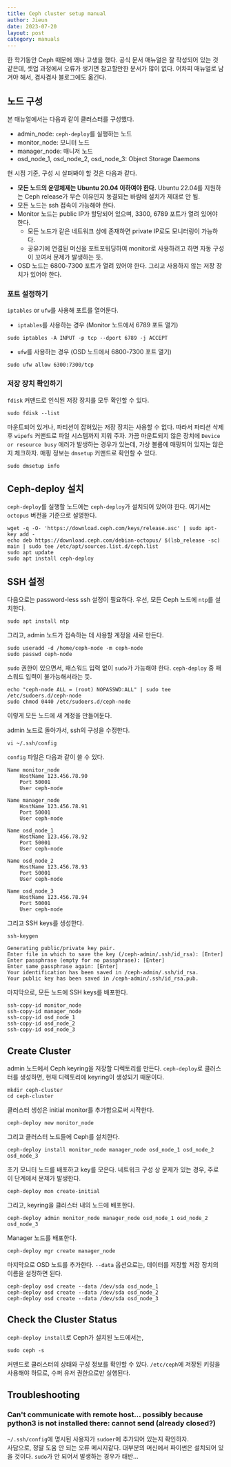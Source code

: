 ```yaml
---
title: Ceph cluster setup manual
author: Jieun
date: 2023-07-20
layout: post
category: manuals
---
```


한 학기동안 Ceph 때문에 꽤나 고생을 했다. 공식 문서 매뉴얼은 잘 작성되어 있는 것 같은데, 셋업 과정에서 오류가 생기면 참고할만한 문서가 많이 없다. 어차피 매뉴얼로 남겨야 해서, 겸사겸사 블로그에도 옮긴다.

## 노드 구성
본 매뉴얼에서는 다음과 같이 클러스터를 구성했다.
* admin_node: `ceph-deploy`를 실행하는 노드
* monitor_node: 모니터 노드
* manager_node: 매니저 노드
* osd_node_1, osd_node_2, osd_node_3: Object Storage Daemons

현 시점 기준, 구성 시 살펴봐야 할 것은 다음과 같다.
* **모든 노드의 운영체제는 Ubuntu 20.04 이하여야 한다.** Ubuntu 22.04를 지원하는 Ceph release가 무슨 이유인지 동결되는 바람에 설치가 제대로 안 됨.
* 모든 노드는 ssh 접속이 가능해야 한다.
* Monitor 노드는 public IP가 할당되어 있으며, 3300, 6789 포트가 열려 있어야 한다.
    * 모든 노드가 같은 네트워크 상에 존재하면 private IP로도 모니터링이 가능하다. 
    * 공유기에 연결된 머신을 포트포워딩하여 monitor로 사용하려고 하면 자동 구성이 꼬여서 문제가 발생하는 듯.
* OSD 노드는 6800-7300 포트가 열려 있어야 한다. 그리고 사용하지 않는 저장 장치가 있어야 한다.

### 포트 설정하기
`iptables` or `ufw`를 사용해 포트를 열어둔다.
* `iptables`를 사용하는 경우 (Monitor 노드에서 6789 포트 열기)
```shell
sudo iptables -A INPUT -p tcp --dport 6789 -j ACCEPT
```
* `ufw`를 사용하는 경우 (OSD 노드에서 6800-7300 포트 열기)
```shell
sudo ufw allow 6300:7300/tcp
```

### 저장 장치 확인하기
`fdisk` 커맨드로 인식된 저장 장치를 모두 확인할 수 있다.
```shell
sudo fdisk --list
```
마운트되어 있거나, 파티션이 잡혀있는 저장 장치는 사용할 수 없다. 따라서 파티션 삭제 후 `wipefs` 커맨드로 파일 시스템까지 지워 주자. 가끔 마운트되지 않은 장치에 `Device or resource busy` 에러가 발생하는 경우가 있는데, 가상 볼륨에 매핑되어 있지는 않은지 체크하자. 매핑 정보는 `dmsetup` 커맨드로 확인할 수 있다.
```shell
sudo dmsetup info
```

## Ceph-deploy 설치
`ceph-deploy`를 실행할 노드에는 `ceph-deploy`가 설치되어 있어야 한다. 여기서는 `octopus` 버전을 기준으로 설명한다.
```shell
wget -q -O- 'https://download.ceph.com/keys/release.asc' | sudo apt-key add -
echo deb https://download.ceph.com/debian-octopus/ $(lsb_release -sc) main | sudo tee /etc/apt/sources.list.d/ceph.list
sudo apt update
sudo apt install ceph-deploy
```

## SSH 설정
다음으로는 password-less ssh 설정이 필요하다. 우선, 모든 Ceph 노드에 `ntp`를 설치한다.
```shell
sudo apt install ntp
```
그리고, admin 노드가 접속하는 데 사용할 계정을 새로 만든다. 
```shell
sudo useradd -d /home/ceph-node -m ceph-node
sudo passwd ceph-node
```
`sudo` 권한이 있으면서, 패스워드 입력 없이 `sudo`가 가능해야 한다. `ceph-deploy` 중 패스워드 입력이 불가능해서라는 듯.
```shell
echo "ceph-node ALL = (root) NOPASSWD:ALL" | sudo tee /etc/sudoers.d/ceph-node
sudo chmod 0440 /etc/sudoers.d/ceph-node
```
이렇게 모든 노드에 새 계정을 만들어둔다.

admin 노드로 돌아가서, ssh의 구성을 수정한다. 
```shell
vi ~/.ssh/config
```
`config` 파일은 다음과 같이 쓸 수 있다.
```shell
Name monitor_node
    HostName 123.456.78.90
    Port 50001
    User ceph-node

Name manager_node
    HostName 123.456.78.91
    Port 50001
    User ceph-node

Name osd_node_1
    HostName 123.456.78.92
    Port 50001
    User ceph-node

Name osd_node_2
    HostName 123.456.78.93
    Port 50001
    User ceph-node

Name osd_node_3
    HostName 123.456.78.94
    Port 50001
    User ceph-node
```
그리고 SSH keys를 생성한다.
```shell
ssh-keygen

Generating public/private key pair.
Enter file in which to save the key (/ceph-admin/.ssh/id_rsa): [Enter]
Enter passphrase (empty for no passphrase): [Enter]
Enter same passphrase again: [Enter]
Your identification has been saved in /ceph-admin/.ssh/id_rsa.
Your public key has been saved in /ceph-admin/.ssh/id_rsa.pub.
```
마지막으로, 모든 노드에 SSH keys를 배포한다.
```shell
ssh-copy-id monitor_node
ssh-copy-id manager_node
ssh-copy-id osd_node_1
ssh-copy-id osd_node_2
ssh-copy-id osd_node_3
```
## Create Cluster
admin 노드에서 Ceph keyring을 저장할 디렉토리를 만든다. `ceph-deploy`로 클러스터를 생성하면, 현재 디렉토리에 keyring이 생성되기 때문이다.
```shell
mkdir ceph-cluster
cd ceph-cluster
```
클러스터 생성은 initial monitor를 추가함으로써 시작한다.
```shell
ceph-deploy new monitor_node
```
그리고 클러스터 노드들에 Ceph를 설치한다.
```shell
ceph-deploy install monitor_node manager_node osd_node_1 osd_node_2 osd_node_3
```
초기 모니터 노드를 배포하고 key를 모은다. 네트워크 구성 상 문제가 있는 경우, 주로 이 단계에서 문제가 발생한다.
```shell
ceph-deploy mon create-initial
```
그리고, keyring을 클러스터 내의 노드에 배포한다.
```shell
ceph-deploy admin monitor_node manager_node osd_node_1 osd_node_2 osd_node_3
```
Manager 노드를 배포한다.
```shell
ceph-deploy mgr create manager_node
```
마지막으로 OSD 노드를 추가한다. `--data` 옵션으로는, 데이터를 저장할 저장 장치의 이름을 설정하면 된다.
```shell
ceph-deploy osd create --data /dev/sda osd_node_1
ceph-deploy osd create --data /dev/sda osd_node_2
ceph-deploy osd create --data /dev/sda osd_node_3
```

## Check the Cluster Status
`ceph-deploy install`로 Ceph가 설치된 노드에서는,
```shell
sudo ceph -s
```
커맨드로 클러스터의 상태와 구성 정보를 확인할 수 있다. `/etc/ceph`에 저장된 키링을 사용해야 하므로, 수퍼 유저 권한으로만 실행된다.

## Troubleshooting
### Can't communicate with remote host... possibly because python3 is not installed there: cannot send (already closed?)
`~/.ssh/config`에 명시된 사용자가 `sudoer`에 추가되어 있는지 확인하자.  
사담으로, 정말 도움 안 되는 오류 메시지같다. 대부분의 머신에서 파이썬은 설치되어 있을 것이다. `sudo`가 안 되어서 발생하는 경우가 태반…